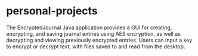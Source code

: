 # personal-projects
The EncryptedJournal Java application provides a GUI for creating, encrypting, and saving journal entries using AES encryption, as well as decrypting and viewing previously encrypted entries. Users can input a key to encrypt or decrypt text, with files saved to and read from the desktop.
